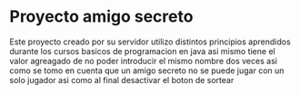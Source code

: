 <h1>Proyecto amigo secreto</h1>
Este proyecto creado por su servidor utilizo distintos principios aprendidos durante los cursos basicos de programacion en java 
asi mismo tiene el valor agreagado de no poder introducir el mismo nombre dos veces asi como se tomo en cuenta que un amigo secreto
no se puede jugar con un solo jugador asi como al final desactivar el boton de sortear
